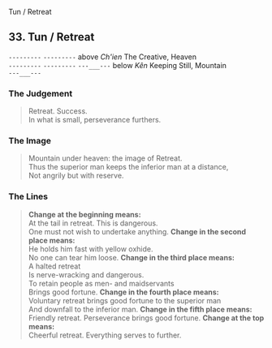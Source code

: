 Tun / Retreat
## 33. Tun / Retreat
```---------```
```---------``` above _Ch'ien_ The Creative, Heaven  
```---------```
```---------```
```---___---``` below _Kên_ Keeping Still, Mountain  
```---___---```
### The Judgement
> Retreat. Success.  
 In what is small, perseverance furthers.
### The Image
> Mountain under heaven: the image of Retreat.  
 Thus the superior man keeps the inferior man at a distance,  
 Not angrily but with reserve.
### The Lines

 > **Change at the beginning means:**  
 At the tail in retreat. This is dangerous.  
 One must not wish to undertake anything.
 > **Change in the second place means:**  
 He holds him fast with yellow oxhide.  
 No one can tear him loose.
 > **Change in the third place means:**  
 A halted retreat  
 Is nerve-wracking and dangerous.  
 To retain people as men- and maidservants  
 Brings good fortune.
 > **Change in the fourth place means:**  
 Voluntary retreat brings good fortune to the superior man  
 And downfall to the inferior man.
 > **Change in the fifth place means:**  
 Friendly retreat. Perseverance brings good fortune.
 > **Change at the top means:**  
 Cheerful retreat. Everything serves to further.



